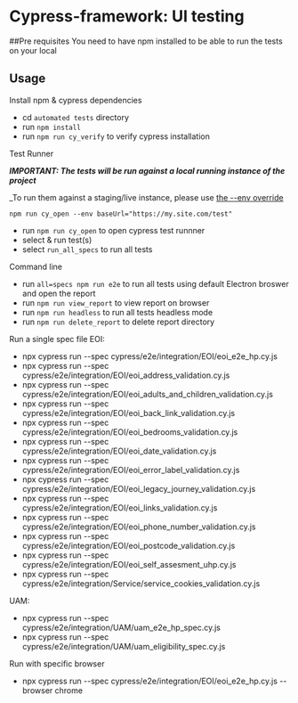 # Cypress-framework: UI testing

##Pre requisites
You need to have npm installed to be able to run the tests on your local

## Usage

Install npm & cypress dependencies

- cd `automated tests` directory
- run `npm install`
- run `npm run cy_verify` to verify cypress installation

Test Runner

_**IMPORTANT: The tests will be run against a local running instance of the project**_

\_To run them against a staging/live instance, please use [the --env override](https://docs.cypress.io/guides/guides/environment-variables#Option-4-env)

`npm run cy_open --env baseUrl="https://my.site.com/test"`

- run `npm run cy_open` to open cypress test runnner
- select & run test(s)
- select `run_all_specs` to run all tests

Command line
- run `all=specs npm run e2e` to run all tests using default Electron broswer and open the report
- run `npm run view_report` to view report on browser
- run `npm run headless` to run all tests headless mode
- run `npm run delete_report` to delete report directory

Run a single spec file
EOI:
- npx cypress run --spec cypress/e2e/integration/EOI/eoi_e2e_hp.cy.js
- npx cypress run --spec cypress/e2e/integration/EOI/eoi_address_validation.cy.js
- npx cypress run --spec cypress/e2e/integration/EOI/eoi_adults_and_children_validation.cy.js
- npx cypress run --spec cypress/e2e/integration/EOI/eoi_back_link_validation.cy.js
- npx cypress run --spec cypress/e2e/integration/EOI/eoi_bedrooms_validation.cy.js
- npx cypress run --spec cypress/e2e/integration/EOI/eoi_date_validation.cy.js
- npx cypress run --spec cypress/e2e/integration/EOI/eoi_error_label_validation.cy.js
- npx cypress run --spec cypress/e2e/integration/EOI/eoi_legacy_journey_validation.cy.js
- npx cypress run --spec cypress/e2e/integration/EOI/eoi_links_validation.cy.js
- npx cypress run --spec cypress/e2e/integration/EOI/eoi_phone_number_validation.cy.js
- npx cypress run --spec cypress/e2e/integration/EOI/eoi_postcode_validation.cy.js
- npx cypress run --spec cypress/e2e/integration/EOI/eoi_self_assesment_uhp.cy.js
- npx cypress run --spec cypress/e2e/integration/Service/service_cookies_validation.cy.js

UAM: 
- npx cypress run --spec cypress/e2e/integration/UAM/uam_e2e_hp_spec.cy.js
- npx cypress run --spec cypress/e2e/integration/UAM/uam_eligibility_spec.cy.js


Run with specific browser
- npx cypress run --spec cypress/e2e/integration/EOI/eoi_e2e_hp.cy.js --browser chrome
